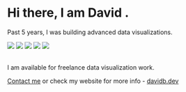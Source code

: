 # Hi there, I am David .


Past 5 years, I was building advanced data visualizations.
<div>
  <a href="https://davidb.dev/project/marketers-globe"><img src="https://user-images.githubusercontent.com/6873202/87780018-de389880-c83e-11ea-8084-08ba91e3bfb6.gif"></a> 
  <a target="_blank" href="https://davidb.dev/project/climate-ai"><img src="https://user-images.githubusercontent.com/6873202/87780023-e09af280-c83e-11ea-8780-68f4c1e73927.gif"></a> 
  <a href="https://davidb.dev/project/coronavirus"><img src="https://user-images.githubusercontent.com/6873202/87780002-d8db4e00-c83e-11ea-9728-ab56c968face.gif"></a> 
  <a href="https://davidb.dev/project/justice-snapshot"><img src="https://user-images.githubusercontent.com/6873202/87780012-dd076b80-c83e-11ea-892f-7573e9733df8.gif"></a> 
  <a href="https://davidb.dev/project/climate-ai"><img src="https://user-images.githubusercontent.com/6873202/87780022-df69c580-c83e-11ea-9080-23da21171063.gif"></a> 
</div>


</br> 

  I am available for freelance data visualization work.   


[Contact me](https://davidb.dev/contact) or check my website for more info - [davidb.dev](https://davidb.dev/)

<!--
**bumbeishvili/bumbeishvili** is a ✨ _special_ ✨ repository because its `README.md` (this file) appears on your GitHub profile.

Here are some ideas to get you started:

- 🔭 I’m currently working on ...
- 🌱 I’m currently learning ...
- 👯 I’m looking to collaborate on ...
- 🤔 I’m looking for help with ...
- 💬 Ask me about ...
- 📫 How to reach me: ...
- 😄 Pronouns: ...
- ⚡ Fun fact: ...
-->
 
